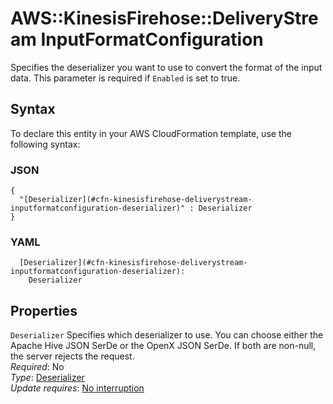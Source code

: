 # AWS::KinesisFirehose::DeliveryStream InputFormatConfiguration<a name="aws-properties-kinesisfirehose-deliverystream-inputformatconfiguration"></a>

Specifies the deserializer you want to use to convert the format of the input data\. This parameter is required if `Enabled` is set to true\.

## Syntax<a name="aws-properties-kinesisfirehose-deliverystream-inputformatconfiguration-syntax"></a>

To declare this entity in your AWS CloudFormation template, use the following syntax:

### JSON<a name="aws-properties-kinesisfirehose-deliverystream-inputformatconfiguration-syntax.json"></a>

```
{
  "[Deserializer](#cfn-kinesisfirehose-deliverystream-inputformatconfiguration-deserializer)" : Deserializer
}
```

### YAML<a name="aws-properties-kinesisfirehose-deliverystream-inputformatconfiguration-syntax.yaml"></a>

```
  [Deserializer](#cfn-kinesisfirehose-deliverystream-inputformatconfiguration-deserializer):
    Deserializer
```

## Properties<a name="aws-properties-kinesisfirehose-deliverystream-inputformatconfiguration-properties"></a>

`Deserializer` <a name="cfn-kinesisfirehose-deliverystream-inputformatconfiguration-deserializer"></a>
Specifies which deserializer to use\. You can choose either the Apache Hive JSON SerDe or the OpenX JSON SerDe\. If both are non\-null, the server rejects the request\.  
_Required_: No  
_Type_: [Deserializer](aws-properties-kinesisfirehose-deliverystream-deserializer.md)  
_Update requires_: [No interruption](https://docs.aws.amazon.com/AWSCloudFormation/latest/UserGuide/using-cfn-updating-stacks-update-behaviors.html#update-no-interrupt)
